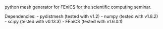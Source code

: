 python mesh generator for FEniCS for the scientific computing seminar.

Dependencies:
	- pydistmesh (tested with v1.2)
	- numpy (tested with v1.8.2)
	- scipy (tested with v0.13.3)
	- FEniCS (tested with v1.6.0.1)
